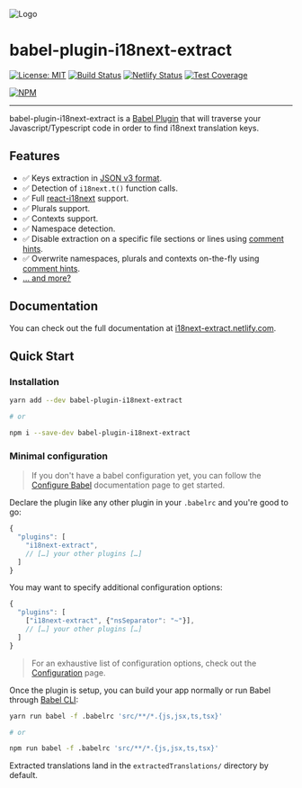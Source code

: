 <!-- {% if false %} -->
<!-- Don't render this in actual documentation -->
![Logo](./docs/assets/imgs/babel-plugin-i18next-extract.png)
<!-- {% endif %} -->

# babel-plugin-i18next-extract

[![License: MIT](https://img.shields.io/badge/License-MIT-yellow.svg)](https://opensource.org/licenses/MIT)
[![Build Status](https://dev.azure.com/gilbsgilbert/babel-plugin-i18next-extract/_apis/build/status/gilbsgilbs.babel-plugin-i18next-extract?branchName=master)](https://dev.azure.com/gilbsgilbert/babel-plugin-i18next-extract/_build/latest?definitionId=1&branchName=master)
[![Netlify Status](https://api.netlify.com/api/v1/badges/c3597f83-d80e-428e-b194-f11fe162a893/deploy-status)](https://app.netlify.com/sites/i18next-extract/deploys)
[![Test Coverage](https://api.codeclimate.com/v1/badges/e4badc4fb62625cbff0e/test_coverage)](https://codeclimate.com/github/gilbsgilbs/babel-plugin-i18next-extract/test_coverage)

[![NPM](https://nodei.co/npm/babel-plugin-i18next-extract.png?downloads=true)](https://www.npmjs.com/package/babel-plugin-i18next-extract)

---

babel-plugin-i18next-extract is a [Babel Plugin](https://babeljs.io/docs/en/plugins/) that will
traverse your Javascript/Typescript code in order to find i18next translation keys.

## Features

- ✅ Keys extraction in [JSON v3 format](https://www.i18next.com/misc/json-format).
- ✅ Detection of `i18next.t()` function calls.
- ✅ Full [react-i18next](https://react.i18next.com/) support.
- ✅ Plurals support.
- ✅ Contexts support.
- ✅ Namespace detection.
- ✅ Disable extraction on a specific file sections or lines using [comment hints](
  https://i18next-extract.netlify.com/#/comment-hints?id=disable-extraction-on-a-specific-line-or-code-section).
- ✅ Overwrite namespaces, plurals and contexts on-the-fly using [comment hints](
  https://i18next-extract.netlify.com/#/comment-hints?id=explicitly-specify-contexts-for-a-key).
- [… and more?](https://i18next-extract.netlify.com/#/contributing)

<!-- {% if false %} -->
<!-- Don't render this in actual documentation -->

## Documentation

You can check out the full documentation at [i18next-extract.netlify.com](
https://i18next-extract.netlify.com).

<!-- {% endif %} -->

## Quick Start

### Installation

```bash
yarn add --dev babel-plugin-i18next-extract

# or

npm i --save-dev babel-plugin-i18next-extract
```

### Minimal configuration

> If you don't have a babel configuration yet, you can follow the [Configure Babel](
https://babeljs.io/docs/en/configuration) documentation page to get started.

Declare the plugin like any other plugin in your `.babelrc` and you're good to go:

```javascript
{
  "plugins": [
    "i18next-extract",
    // […] your other plugins […]
  ]
}
```

You may want to specify additional configuration options:

```javascript
{
  "plugins": [
    ["i18next-extract", {"nsSeparator": "~"}],
    // […] your other plugins […]
  ]
}
```

> For an exhaustive list of configuration options, check out the [Configuration](
https://i18next-extract.netlify.com/#/configuration) page.

Once the plugin is setup, you can build your app normally or run Babel through [Babel CLI](
https://babeljs.io/docs/en/babel-cli):

```bash
yarn run babel -f .babelrc 'src/**/*.{js,jsx,ts,tsx}'

# or

npm run babel -f .babelrc 'src/**/*.{js,jsx,ts,tsx}'
```

Extracted translations land in the `extractedTranslations/` directory by default.
